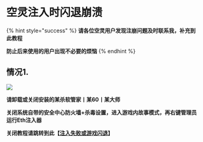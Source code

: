 # 空灵注入时闪退崩溃

{% hint style="success" %}
**请各位空灵用户发现注崩问题及时联系我，补充到此教程**

**防止后来使用的用户出现不必要的烦恼**
{% endhint %}

## 情况1.

![](../../.gitbook/assets/YSFO6Q4\(\(XC\`F7UKSDTKT9L.jpg)

**请卸载或关闭安装的某杀软管家丨某60丨某大师**

**关闭系统自带的安全中心防火墙+杀毒设置，进入游戏内故事模式，再右键管理员运行Eth注入器**

**关闭教程请跳转到此【**[**注入失败或游戏闪退**](https://ruohandocs-1.gitbook.io/ruo-han-jiao-cheng-wiki/solve)**】**
